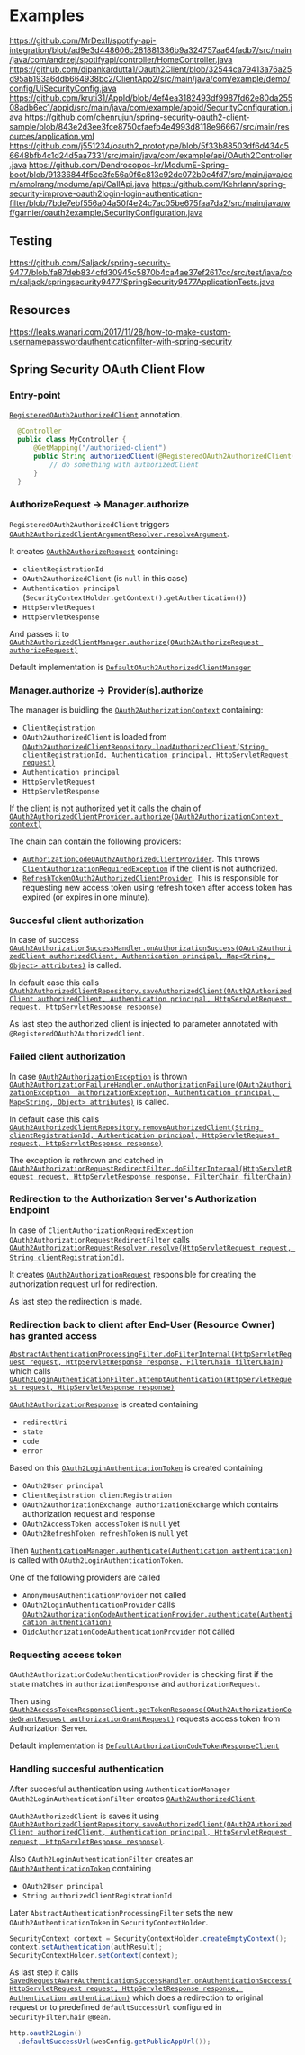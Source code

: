 # Examples

https://github.com/MrDexII/spotify-api-integration/blob/ad9e3d448606c281881386b9a324757aa64fadb7/src/main/java/com/andrzej/spotifyapi/controller/HomeController.java
https://github.com/dipankardutta1/Oauth2Client/blob/32544ca79413a76a25d95ab193a6ddb664938bc2/ClientApp2/src/main/java/com/example/demo/config/UiSecurityConfig.java
https://github.com/kruti31/AppId/blob/4ef4ea3182493df9987fd62e80da25508adb6ec1/appid/src/main/java/com/example/appid/SecurityConfiguration.java
https://github.com/chenrujun/spring-security-oauth2-client-sample/blob/843e2d3ee3fce8750cfaefb4e4993d8118e96667/src/main/resources/application.yml
https://github.com/j551234/oauth2_prototype/blob/5f33b88503df6d434c56648bfb4c1d24d5aa7331/src/main/java/com/example/api/OAuth2Controller.java
https://github.com/Dendrocopos-kr/ModumE-Spring-boot/blob/91336844f5cc3fe56a0f6c813c92dc072b0c4fd7/src/main/java/com/amolrang/modume/api/CallApi.java
https://github.com/Kehrlann/spring-security-improve-oauth2login-login-authentication-filter/blob/7bde7ebf556a04a50f4e24c7ac05be675faa7da2/src/main/java/wf/garnier/oauth2example/SecurityConfiguration.java

## Testing

https://github.com/Saljack/spring-security-9477/blob/fa87deb834cfd30945c5870b4ca4ae37ef2617cc/src/test/java/com/saljack/springsecurity9477/SpringSecurity9477ApplicationTests.java

## Resources

https://leaks.wanari.com/2017/11/28/how-to-make-custom-usernamepasswordauthenticationfilter-with-spring-security

## Spring Security OAuth Client Flow

### Entry-point

[`RegisteredOAuth2AuthorizedClient`](https://github.com/spring-projects/spring-security/blob/main/oauth2/oauth2-client/src/main/java/org/springframework/security/oauth2/client/annotation/RegisteredOAuth2AuthorizedClient.java#L51) annotation.

```java
  @Controller
  public class MyController {
      @GetMapping("/authorized-client")
      public String authorizedClient(@RegisteredOAuth2AuthorizedClient("login-client") OAuth2AuthorizedClient authorizedClient) {
          // do something with authorizedClient
      }
  }
```
### AuthorizeRequest -> Manager.authorize

`RegisteredOAuth2AuthorizedClient` triggers [`OAuth2AuthorizedClientArgumentResolver.resolveArgument`](https://github.com/spring-projects/spring-security/blob/main/oauth2/oauth2-client/src/main/java/org/springframework/security/oauth2/client/web/method/annotation/OAuth2AuthorizedClientArgumentResolver.java#L107).

It creates [`OAuth2AuthorizeRequest`](https://github.com/spring-projects/spring-security/blob/main/oauth2/oauth2-client/src/main/java/org/springframework/security/oauth2/client/OAuth2AuthorizeRequest.java#L42) containing:
- `clientRegistrationId`
- `OAuth2AuthorizedClient` (is `null` in this case)
- `Authentication principal` (`SecurityContextHolder.getContext().getAuthentication()`)
- `HttpServletRequest`
- `HttpServletResponse`

And passes it to [`OAuth2AuthorizedClientManager.authorize(OAuth2AuthorizeRequest authorizeRequest)`](https://github.com/spring-projects/spring-security/blob/main/oauth2/oauth2-client/src/main/java/org/springframework/security/oauth2/client/OAuth2AuthorizedClientManager.java#L66)

Default implementation is [`DefaultOAuth2AuthorizedClientManager`](https://github.com/spring-projects/spring-security/blob/main/oauth2/oauth2-client/src/main/java/org/springframework/security/oauth2/client/web/DefaultOAuth2AuthorizedClientManager.java#L138)

### Manager.authorize -> Provider(s).authorize

The manager is buidling the [`OAuth2AuthorizationContext`](https://github.com/spring-projects/spring-security/blob/main/oauth2/oauth2-client/src/main/java/org/springframework/security/oauth2/client/OAuth2AuthorizationContext.java#L40) containing:
- `ClientRegistration`
- `OAuth2AuthorizedClient` is loaded from [`OAuth2AuthorizedClientRepository.loadAuthorizedClient(String clientRegistrationId, Authentication principal,
			HttpServletRequest request)`](https://github.com/spring-projects/spring-security/blob/main/oauth2/oauth2-client/src/main/java/org/springframework/security/oauth2/client/web/OAuth2AuthorizedClientRepository.java#L57)
- `Authentication principal`
- `HttpServletRequest`
- `HttpServletResponse`

If the client is not authorized yet it calls the chain of [`OAuth2AuthorizedClientProvider.authorize(OAuth2AuthorizationContext context)`](https://github.com/spring-projects/spring-security/blob/main/oauth2/oauth2-client/src/main/java/org/springframework/security/oauth2/client/OAuth2AuthorizedClientProvider.java#L50)

The chain can contain the following providers:
- [`AuthorizationCodeOAuth2AuthorizedClientProvider`](https://github.com/spring-projects/spring-security/blob/main/oauth2/oauth2-client/src/main/java/org/springframework/security/oauth2/client/AuthorizationCodeOAuth2AuthorizedClientProvider.java#L33). This throws [`ClientAuthorizationRequiredException`](https://github.com/spring-projects/spring-security/blob/main/oauth2/oauth2-client/src/main/java/org/springframework/security/oauth2/client/ClientAuthorizationRequiredException.java#L29) if the client is not authorized.
- [`RefreshTokenOAuth2AuthorizedClientProvider`](https://github.com/spring-projects/spring-security/blob/main/oauth2/oauth2-client/src/main/java/org/springframework/security/oauth2/client/RefreshTokenOAuth2AuthorizedClientProvider.java#L76). This is responsible for requesting new access token using refresh token after access token has expired (or expires in one minute).

### Succesful client authorization

In case of success [`OAuth2AuthorizationSuccessHandler.onAuthorizationSuccess(OAuth2AuthorizedClient authorizedClient, Authentication principal, Map<String, Object> attributes)`](https://github.com/spring-projects/spring-security/blob/main/oauth2/oauth2-client/src/main/java/org/springframework/security/oauth2/client/OAuth2AuthorizationSuccessHandler.java#L47) is called.

In default case this calls [`OAuth2AuthorizedClientRepository.saveAuthorizedClient(OAuth2AuthorizedClient authorizedClient, Authentication principal, HttpServletRequest request, HttpServletResponse response)`](https://github.com/spring-projects/spring-security/blob/main/oauth2/oauth2-client/src/main/java/org/springframework/security/oauth2/client/web/OAuth2AuthorizedClientRepository.java#L68)

As last step the authorized client is injected to parameter annotated with `@RegisteredOAuth2AuthorizedClient`.

### Failed client authorization

In case [`OAuth2AuthorizationException`](https://github.com/spring-projects/spring-security/blob/main/oauth2/oauth2-core/src/main/java/org/springframework/security/oauth2/core/OAuth2AuthorizationException.java#L27) is thrown [`OAuth2AuthorizationFailureHandler.onAuthorizationFailure(OAuth2AuthorizationException  authorizationException, Authentication principal, Map<String, Object> attributes)`](https://github.com/spring-projects/spring-security/blob/main/oauth2/oauth2-client/src/main/java/org/springframework/security/oauth2/client/OAuth2AuthorizationFailureHandler.java#L47) is called.

In default case this calls [`OAuth2AuthorizedClientRepository.removeAuthorizedClient(String clientRegistrationId, Authentication principal, HttpServletRequest request, HttpServletResponse response)`](https://github.com/spring-projects/spring-security/blob/main/oauth2/oauth2-client/src/main/java/org/springframework/security/oauth2/client/web/OAuth2AuthorizedClientRepository.java#L79)

The exception is rethrown and catched in [`OAuth2AuthorizationRequestRedirectFilter.doFilterInternal(HttpServletRequest request, HttpServletResponse response, FilterChain filterChain)`](https://github.com/spring-projects/spring-security/blob/main/oauth2/oauth2-client/src/main/java/org/springframework/security/oauth2/client/web/OAuth2AuthorizationRequestRedirectFilter.java#L158)

### Redirection to the Authorization Server's Authorization Endpoint

In case of `ClientAuthorizationRequiredException` `OAuth2AuthorizationRequestRedirectFilter` calls [`OAuth2AuthorizationRequestResolver.resolve(HttpServletRequest request, String clientRegistrationId)`](https://github.com/spring-projects/spring-security/blob/main/oauth2/oauth2-client/src/main/java/org/springframework/security/oauth2/client/web/OAuth2AuthorizationRequestResolver.java#L54).

It creates [`OAuth2AuthorizationRequest`](https://github.com/spring-projects/spring-security/blob/main/oauth2/oauth2-core/src/main/java/org/springframework/security/oauth2/core/endpoint/OAuth2AuthorizationRequest.java#L54) responsible for creating the authorization request url for redirection.

As last step the redirection is made.

### Redirection back to client after End-User (Resource Owner) has granted access

[`AbstractAuthenticationProcessingFilter.doFilterInternal(HttpServletRequest request, HttpServletResponse response, FilterChain filterChain)`](https://github.com/spring-projects/spring-security/blob/main/web/src/main/java/org/springframework/security/web/authentication/AbstractAuthenticationProcessingFilter.java#L219) which calls [`OAuth2LoginAuthenticationFilter.attemptAuthentication(HttpServletRequest request, HttpServletResponse response)`](https://github.com/spring-projects/spring-security/blob/main/oauth2/oauth2-client/src/main/java/org/springframework/security/oauth2/client/web/OAuth2LoginAuthenticationFilter.java#L162)

[`OAuth2AuthorizationResponse`](https://github.com/spring-projects/spring-security/blob/main/oauth2/oauth2-core/src/main/java/org/springframework/security/oauth2/core/endpoint/OAuth2AuthorizationResponse.java#L34) is created containing
- `redirectUri`
- `state`
- `code`
- `error`

Based on this [`OAuth2LoginAuthenticationToken`](https://github.com/spring-projects/spring-security/blob/main/oauth2/oauth2-client/src/main/java/org/springframework/security/oauth2/client/authentication/OAuth2LoginAuthenticationToken.java#L47) is created containing
- `OAuth2User principal`
- `ClientRegistration clientRegistration`
- `OAuth2AuthorizationExchange authorizationExchange` which contains authorization request and response
- `OAuth2AccessToken accessToken` is `null` yet
- `OAuth2RefreshToken refreshToken` is `null` yet


Then [`AuthenticationManager.authenticate(Authentication authentication)`](https://github.com/spring-projects/spring-security/blob/main/core/src/main/java/org/springframework/security/authentication/AuthenticationManager.java#L53) is  called with `OAuth2LoginAuthenticationToken`.

One of the following providers are called
- `AnonymousAuthenticationProvider` not called
- `OAuth2LoginAuthenticationProvider` calls [`OAuth2AuthorizationCodeAuthenticationProvider.authenticate(Authentication authentication)`](https://github.com/spring-projects/spring-security/blob/main/oauth2/oauth2-client/src/main/java/org/springframework/security/oauth2/client/authentication/OAuth2AuthorizationCodeAuthenticationProvider.java#L72)
- `OidcAuthorizationCodeAuthenticationProvider` not called

### Requesting access token

`OAuth2AuthorizationCodeAuthenticationProvider` is checking first if the `state` matches in `authorizationResponse` and `authorizationRequest`.

Then using [`OAuth2AccessTokenResponseClient.getTokenResponse(OAuth2AuthorizationCodeGrantRequest authorizationGrantRequest)`](https://github.com/spring-projects/spring-security/blob/main/oauth2/oauth2-client/src/main/java/org/springframework/security/oauth2/client/endpoint/OAuth2AccessTokenResponseClient.java#L56) requests access token from Authorization Server.

Default implementation is [`DefaultAuthorizationCodeTokenResponseClient`](https://github.com/spring-projects/spring-security/blob/main/oauth2/oauth2-client/src/main/java/org/springframework/security/oauth2/client/endpoint/DefaultAuthorizationCodeTokenResponseClient.java#L74)

### Handling succesful authentication

After succesful authentication using `AuthenticationManager` `OAuth2LoginAuthenticationFilter` creates [`OAuth2AuthorizedClient`](https://github.com/spring-projects/spring-security/blob/main/oauth2/oauth2-client/src/main/java/org/springframework/security/oauth2/client/OAuth2AuthorizedClient.java#L44).

`OAuth2AuthorizedClient` is saves it using [`OAuth2AuthorizedClientRepository.saveAuthorizedClient(OAuth2AuthorizedClient authorizedClient, Authentication principal, HttpServletRequest request, HttpServletResponse response)`](https://github.com/spring-projects/spring-security/blob/main/oauth2/oauth2-client/src/main/java/org/springframework/security/oauth2/client/web/OAuth2AuthorizedClientRepository.java#L68).

Also `OAuth2LoginAuthenticationFilter` creates an [`OAuth2AuthenticationToken`](https://github.com/spring-projects/spring-security/blob/main/oauth2/oauth2-client/src/main/java/org/springframework/security/oauth2/client/authentication/OAuth2AuthenticationToken.java#L44) containing
- `OAuth2User principal`
- `String authorizedClientRegistrationId`

Later `AbstractAuthenticationProcessingFilter` sets the new `OAuth2AuthenticationToken` in `SecurityContextHolder`.

```java
SecurityContext context = SecurityContextHolder.createEmptyContext();
context.setAuthentication(authResult);
SecurityContextHolder.setContext(context);
```

As last step it calls [`SavedRequestAwareAuthenticationSuccessHandler.onAuthenticationSuccess(HttpServletRequest request, HttpServletResponse response, Authentication authentication)`](https://github.com/spring-projects/spring-security/blob/main/web/src/main/java/org/springframework/security/web/authentication/SavedRequestAwareAuthenticationSuccessHandler.java#L73) which does a redirection to original request or to predefined `defaultSuccessUrl` configured in `SecurityFilterChain` `@Bean`. 

```java
http.oauth2Login()
  .defaultSuccessUrl(webConfig.getPublicAppUrl());
```
